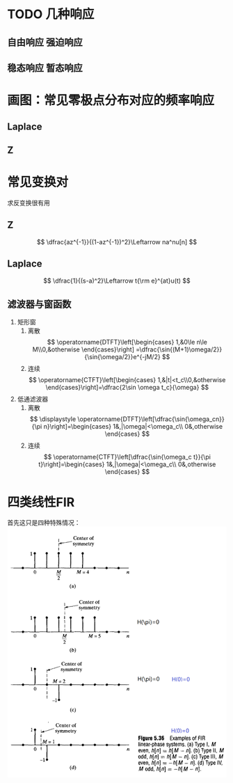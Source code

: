 # TODO 几种响应
## 自由响应 强迫响应
## 稳态响应 暂态响应 


# 画图：常见零极点分布对应的频率响应
## Laplace
### 


## Z


# 常见变换对
求反变换很有用
## Z
$$
\dfrac{az^{-1}}{(1-az^{-1})^2}\Leftarrow na^nu[n]
$$
## Laplace
$$
\dfrac{1}{(s-a)^2}\Leftarrow t{\rm e}^{at}u(t)
$$

## 滤波器与窗函数
1. 矩形窗
   1. 离散
   $$
   \operatorname{DTFT}\left[\begin{cases}
       1,&0\le n\le M\\0,&otherwise
   \end{cases}\right]
   =\dfrac{\sin{(M+1)\omega/2}}{\sin{\omega/2}}e^{-jM/2}
   $$
   2. 连续
   $$
    \operatorname{CTFT}\left[\begin{cases}
        1,&|t|<t_c\\0,&otherwise
    \end{cases}\right]=\dfrac{2\sin \omega t_c}{\omega}
   $$
2. 低通滤波器
   1. 离散
   $$
   \displaystyle
   \operatorname{DTFT}\left[\dfrac{\sin{\omega_cn}}{\pi n}\right]=\begin{cases}
     1&,|\omega|<\omega_c\\
     0&,otherwise
   \end{cases}
   $$
   1. 连续
   $$
   \operatorname{CTFT}\left[\dfrac{\sin{\omega_c t}}{\pi t}\right]=\begin{cases}
     1&,|\omega|<\omega_c\\
     0&,otherwise
   \end{cases} 
   $$
    
# 四类线性FIR
首先这只是四种特殊情况：
![](image/2019-10-23-14-47-41.png)

#